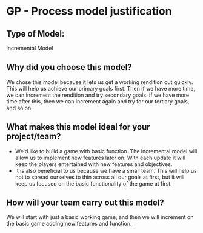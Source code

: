 # GP - Process model justification

## Type of Model:
Incremental Model

## Why did you choose this model?

We chose this model because it lets us get a working rendition out quickly. This will help us achieve our primary goals first. Then if we have more time, we can increment the    rendition and try secondary goals. If we have more time after this, then we can increment again and try for our tertiary goals, and so on.

## What makes this model ideal for your project/team?

- We'd like to build a game with basic function. The incremental model will allow us to implement new features later on. With each update it will keep the players entertained with new features and objectives.
- It is also beneficial to us because we have a small team. This will help us not to spread ourselves to thin across all our goals at first, but it will keep us focused on the basic functionality of the game at first.

## How will your team carry out this model?

We will start with just a basic working game, and then we will increment on the basic game adding new features and function.
